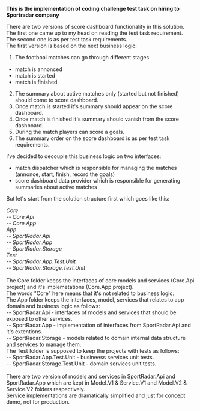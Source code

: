 **This is the implementation of coding challenge test task on hiring to Sportradar company**

There are two versions of score dashboard functionality in this solution. <br/>
The first one came up to my head on reading the test task requirement.<br/>
The second one is as per test task requirements. <br/>
The first version is based on the next business logic: <br/>
1. The footboal matches can go through different stages <br/>
  - match is  annonced <br/>
  - match is started <br/>
  - match is finished <br/>
2. The summary about active matches only (started but not finished) should come to score dashboard. <br/>
3. Once match is started it's summary should appear on the score dashboard. <br/>
4. Once match is finished it's summary should vanish from the score dashboard. <br/>
5. During the match players can score a goals.<br/>
6. The summary order on the score dashboard is as per test task requirements.<br/>

I've decided to decouple this business logic on two interfaces:<br/>
- match dispatcher which is responsible for managing the matches (annonce, start, finish, record the goals)<br/>
- score dashboard data provider which is responsible for generating summaries about active matches<br/>

But let's start from the solution structure first which goes like this:<br/>

<i>
Core<br/>
-- Core.Api<br/>
-- Core.App<br/>
App<br/>
-- SportRadar.Api<br/>
-- SportRadar.App<br/>
-- SportRadar.Storage<br/>
Test<br/>
-- SportRadar.App.Test.Unit<br/>
-- SportRadar.Storage.Test.Unit<br/>
  
</i>
<br/>
The Core folder keeps the interfaces of core models and services (Core.Api project) and it's implemetations (Core.App project).<br/>
The words "Core" here means that it's not related to business logic. <br/>
The App folder keeps the interfaces, model, services that relates to app domain and business logic as follows: <br/>
-- SportRadar.Api - interfaces of models and services that should be exposed to other services. <br/>
-- SportRadar.App - implementation of interfaces from SportRadar.Api and it's extentions. <br/>
-- SportRadar.Storage - models related to domain internal data structure and services to manage them. <br/>
The Test folder is supposed to keep the projects with tests as follows:<br/>
-- SportRadar.App.Test.Unit - busineess services unit tests.<br/>
-- SportRadar.Storage.Test.Unit - domain services unit tests.<br/>
<br/>
There are two version of models and services in SportRadar.Api and SportRadar.App which are kept in Model.V1 & Service.V1 and Model.V2 & Service.V2 folders respectively.
<br/>
Service implementations are dramatically simplified and just for concept demo, not for production.
